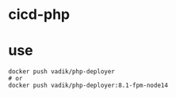 # cicd-php

# use
```shell
docker push vadik/php-deployer
# or
docker push vadik/php-deployer:8.1-fpm-node14
```